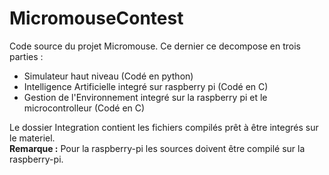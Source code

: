# MicromouseContest
Code source du projet Micromouse.
Ce dernier ce decompose en trois parties :
  - Simulateur haut niveau (Codé en python)
  - Intelligence Artificielle integré sur raspberry pi (Codé en C)
  - Gestion de l'Environnement integré sur la raspberry pi et le microcontrolleur (Codé en C)
  
Le dossier Integration contient les fichiers compilés prêt à être integrés sur le materiel.   
**Remarque :** Pour la raspberry-pi les sources doivent être compilé sur la raspberry-pi.
